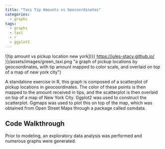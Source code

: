 ```yaml
---
title: "Taxi Tip Amounts vs Geocoordinates"
categories:
  - graphs
tags:
  - graphs
  - taxi
  - r
  - ggplot2
---
```


![tip amount vs pickup location new york]({{ https://jules-stacy.github.io/ }}/assets/images/green_taxi.png "a graph of pickup locations by geocoordinates, with tip amount mapped to color scale, and overlaid on top of a map of new york city")

A standalone exercise in R, this graph is composed of a scatterplot of pickup locations in geocoordinates. The color of these points is then mapped to the amount received in tips, and the scatterplot is then overlaid on top of a map of New York City.
Ggplot2 was used to construct the scatterplot. Ggmaps was used to plot this on top of the map, which was obtained from Open Street Maps through a package called osmdata.

## Code Walkthrough

Prior to modeling, an exploratory data analysis was performed and numerous graphs were generated.  


